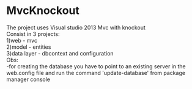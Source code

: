 # MvcKnockout
The project uses Visual studio 2013 Mvc with knockout	
Consist in 3 projects:	
    1)web - mvc		
    2)model - entities		
    3)data layer - dbcontext and configuration	
Obs:	 
	-for creating the database you have to point to an existing server in the web.config file and run the command 'update-database' from package manager console
